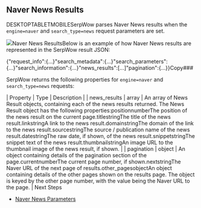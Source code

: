 Naver News Results
------------------

DESKTOPTABLETMOBILESerpWow parses Naver News results when the `engine=naver` and `search_type=news` request parameters are set.

![](https://apiimages.imgix.net/serpwow/images/png/docs/naver_news.png?auto=format&ixlib=react-9.5.1-beta.1&w=600)Naver News ResultsBelow is an example of how Naver News results are represented in the SerpWow result JSON:

{"request\_info":{...}"search\_metadata":{...}"search\_parameters":{...}"search\_information":{...}"news\_results":[...]"pagination":{...}}Copy### 

SerpWow returns the following properties for `engine=naver` and `search_type=news` requests:

| Property | Type | Description |
| news\_results | array | An array of News Result objects, containing each of the news results returned. The News Result object has the following properties:positionnumberThe position of the news result on the current page.titlestringThe title of the news result.linkstringA link to the news result.domainstringThe domain of the link to the news result.sourcestringThe source / publication name of the news result.datestringThe raw date, if shown, of the news result.snippetstringThe snippet text of the news result.thumbnailstringAn image URL to the thumbnail image of the news result, if shown. |
| pagination | object | An object containing details of the pagination section of the page.currentnumberThe current page number, if shown.nextstringThe Naver URL of the next page of results.other\_pagesobjectAn object containing details of the other pages shown on the results page. The object is keyed by the other page number, with the value being the Naver URL to the page. |
Next Steps

* [Naver News Parameters](/docs/search-api/searches/naver/news)
